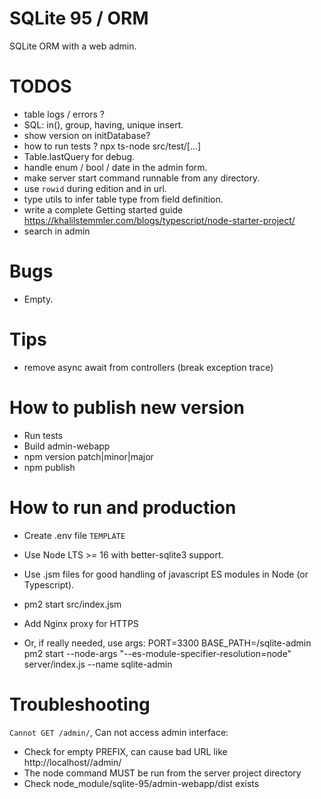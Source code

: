 # SQLite 95 / ORM

SQLite ORM with a web admin.

# TODOS

- table logs / errors ?
- SQL: in(), group, having, unique insert.
- show version on initDatabase?
- how to run tests ? npx ts-node src/test/[...]
- Table.lastQuery for debug.
- handle enum / bool / date in the admin form.
- make server start command runnable from any directory.
- use `rowid` during edition and in url.
- type utils to infer table type from field definition.
- write a complete Getting started guide https://khalilstemmler.com/blogs/typescript/node-starter-project/
- search in admin

# Bugs

- Empty.

# Tips

- remove async await from controllers (break exception trace)

# How to publish new version

- Run tests
- Build admin-webapp
- npm version patch|minor|major
- npm publish

# How to run and production

- Create .env file `TEMPLATE`
- Use Node LTS >= 16 with better-sqlite3 support.
- Use .jsm files for good handling of javascript ES modules in Node (or Typescript).
- pm2 start src/index.jsm
- Add Nginx proxy for HTTPS

- Or, if really needed, use args:
  PORT=3300 BASE_PATH=/sqlite-admin pm2 start --node-args "--es-module-specifier-resolution=node" server/index.js --name sqlite-admin

# Troubleshooting

`Cannot GET /admin/`, Can not access admin interface:

- Check for empty PREFIX, can cause bad URL like http://localhost//admin/
- The node command MUST be run from the server project directory
- Check node_module/sqlite-95/admin-webapp/dist exists
